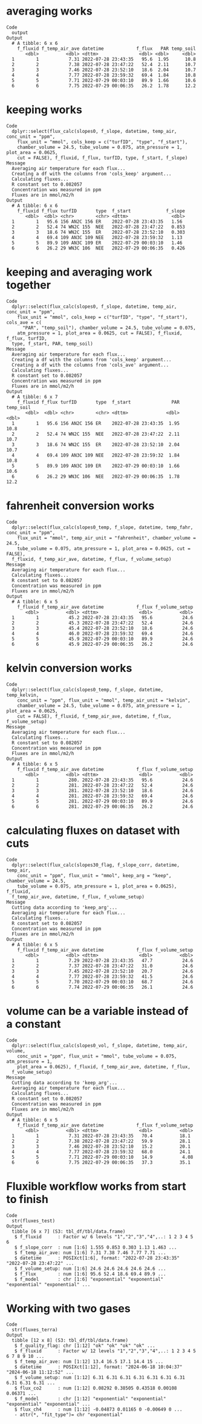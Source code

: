 # averaging works

    Code
      output
    Output
      # A tibble: 6 x 6
        f_fluxid f_temp_air_ave datetime            f_flux   PAR temp_soil
           <dbl>          <dbl> <dttm>               <dbl> <dbl>     <dbl>
      1        1           7.31 2022-07-28 23:43:35   95.6  1.95      10.8
      2        2           7.38 2022-07-28 23:47:22   52.4  2.11      10.7
      3        3           7.46 2022-07-28 23:52:10   18.6  2.04      10.7
      4        4           7.77 2022-07-28 23:59:32   69.4  1.84      10.8
      5        5           7.71 2022-07-29 00:03:10   89.9  1.66      10.6
      6        6           7.75 2022-07-29 00:06:35   26.2  1.78      12.2

# keeping works

    Code
      dplyr::select(flux_calc(slopes0, f_slope, datetime, temp_air, conc_unit = "ppm",
        flux_unit = "mmol", cols_keep = c("turfID", "type", "f_start"),
        chamber_volume = 24.5, tube_volume = 0.075, atm_pressure = 1, plot_area = 0.0625,
        cut = FALSE), f_fluxid, f_flux, turfID, type, f_start, f_slope)
    Message
      Averaging air temperature for each flux...
      Creating a df with the columns from 'cols_keep' argument...
      Calculating fluxes...
      R constant set to 0.082057
      Concentration was measured in ppm
      Fluxes are in mmol/m2/h
    Output
      # A tibble: 6 x 6
        f_fluxid f_flux turfID       type  f_start             f_slope
           <dbl>  <dbl> <chr>        <chr> <dttm>                <dbl>
      1        1   95.6 156 AN2C 156 ER    2022-07-28 23:43:35   1.56 
      2        2   52.4 74 WN2C 155  NEE   2022-07-28 23:47:22   0.853
      3        3   18.6 74 WN2C 155  ER    2022-07-28 23:52:10   0.303
      4        4   69.4 109 AN3C 109 NEE   2022-07-28 23:59:32   1.13 
      5        5   89.9 109 AN3C 109 ER    2022-07-29 00:03:10   1.46 
      6        6   26.2 29 WN3C 106  NEE   2022-07-29 00:06:35   0.426

# keeping and averaging work together

    Code
      dplyr::select(flux_calc(slopes0, f_slope, datetime, temp_air, conc_unit = "ppm",
        flux_unit = "mmol", cols_keep = c("turfID", "type", "f_start"), cols_ave = c(
          "PAR", "temp_soil"), chamber_volume = 24.5, tube_volume = 0.075,
        atm_pressure = 1, plot_area = 0.0625, cut = FALSE), f_fluxid, f_flux, turfID,
      type, f_start, PAR, temp_soil)
    Message
      Averaging air temperature for each flux...
      Creating a df with the columns from 'cols_keep' argument...
      Creating a df with the columns from 'cols_ave' argument...
      Calculating fluxes...
      R constant set to 0.082057
      Concentration was measured in ppm
      Fluxes are in mmol/m2/h
    Output
      # A tibble: 6 x 7
        f_fluxid f_flux turfID       type  f_start               PAR temp_soil
           <dbl>  <dbl> <chr>        <chr> <dttm>              <dbl>     <dbl>
      1        1   95.6 156 AN2C 156 ER    2022-07-28 23:43:35  1.95      10.8
      2        2   52.4 74 WN2C 155  NEE   2022-07-28 23:47:22  2.11      10.7
      3        3   18.6 74 WN2C 155  ER    2022-07-28 23:52:10  2.04      10.7
      4        4   69.4 109 AN3C 109 NEE   2022-07-28 23:59:32  1.84      10.8
      5        5   89.9 109 AN3C 109 ER    2022-07-29 00:03:10  1.66      10.6
      6        6   26.2 29 WN3C 106  NEE   2022-07-29 00:06:35  1.78      12.2

# fahrenheit conversion works

    Code
      dplyr::select(flux_calc(slopes0_temp, f_slope, datetime, temp_fahr, conc_unit = "ppm",
        flux_unit = "mmol", temp_air_unit = "fahrenheit", chamber_volume = 24.5,
        tube_volume = 0.075, atm_pressure = 1, plot_area = 0.0625, cut = FALSE),
      f_fluxid, f_temp_air_ave, datetime, f_flux, f_volume_setup)
    Message
      Averaging air temperature for each flux...
      Calculating fluxes...
      R constant set to 0.082057
      Concentration was measured in ppm
      Fluxes are in mmol/m2/h
    Output
      # A tibble: 6 x 5
        f_fluxid f_temp_air_ave datetime            f_flux f_volume_setup
           <dbl>          <dbl> <dttm>               <dbl>          <dbl>
      1        1           45.2 2022-07-28 23:43:35   95.6           24.6
      2        2           45.3 2022-07-28 23:47:22   52.4           24.6
      3        3           45.4 2022-07-28 23:52:10   18.6           24.6
      4        4           46.0 2022-07-28 23:59:32   69.4           24.6
      5        5           45.9 2022-07-29 00:03:10   89.9           24.6
      6        6           45.9 2022-07-29 00:06:35   26.2           24.6

# kelvin conversion works

    Code
      dplyr::select(flux_calc(slopes0_temp, f_slope, datetime, temp_kelvin,
        conc_unit = "ppm", flux_unit = "mmol", temp_air_unit = "kelvin",
        chamber_volume = 24.5, tube_volume = 0.075, atm_pressure = 1, plot_area = 0.0625,
        cut = FALSE), f_fluxid, f_temp_air_ave, datetime, f_flux, f_volume_setup)
    Message
      Averaging air temperature for each flux...
      Calculating fluxes...
      R constant set to 0.082057
      Concentration was measured in ppm
      Fluxes are in mmol/m2/h
    Output
      # A tibble: 6 x 5
        f_fluxid f_temp_air_ave datetime            f_flux f_volume_setup
           <dbl>          <dbl> <dttm>               <dbl>          <dbl>
      1        1           280. 2022-07-28 23:43:35   95.6           24.6
      2        2           281. 2022-07-28 23:47:22   52.4           24.6
      3        3           281. 2022-07-28 23:52:10   18.6           24.6
      4        4           281. 2022-07-28 23:59:32   69.4           24.6
      5        5           281. 2022-07-29 00:03:10   89.9           24.6
      6        6           281. 2022-07-29 00:06:35   26.2           24.6

# calculating fluxes on dataset with cuts

    Code
      dplyr::select(flux_calc(slopes30_flag, f_slope_corr, datetime, temp_air,
        conc_unit = "ppm", flux_unit = "mmol", keep_arg = "keep", chamber_volume = 24.5,
        tube_volume = 0.075, atm_pressure = 1, plot_area = 0.0625), f_fluxid,
      f_temp_air_ave, datetime, f_flux, f_volume_setup)
    Message
      Cutting data according to 'keep_arg'...
      Averaging air temperature for each flux...
      Calculating fluxes...
      R constant set to 0.082057
      Concentration was measured in ppm
      Fluxes are in mmol/m2/h
    Output
      # A tibble: 6 x 5
        f_fluxid f_temp_air_ave datetime            f_flux f_volume_setup
           <dbl>          <dbl> <dttm>               <dbl>          <dbl>
      1        1           7.29 2022-07-28 23:43:35   47.7           24.6
      2        2           7.37 2022-07-28 23:47:22   31.0           24.6
      3        3           7.45 2022-07-28 23:52:10   20.7           24.6
      4        4           7.77 2022-07-28 23:59:32   41.5           24.6
      5        5           7.70 2022-07-29 00:03:10   68.7           24.6
      6        6           7.74 2022-07-29 00:06:35   26.1           24.6

# volume can be a variable instead of a constant

    Code
      dplyr::select(flux_calc(slopes0_vol, f_slope, datetime, temp_air, volume,
        conc_unit = "ppm", flux_unit = "mmol", tube_volume = 0.075, atm_pressure = 1,
        plot_area = 0.0625), f_fluxid, f_temp_air_ave, datetime, f_flux,
      f_volume_setup)
    Message
      Cutting data according to 'keep_arg'...
      Averaging air temperature for each flux...
      Calculating fluxes...
      R constant set to 0.082057
      Concentration was measured in ppm
      Fluxes are in mmol/m2/h
    Output
      # A tibble: 6 x 5
        f_fluxid f_temp_air_ave datetime            f_flux f_volume_setup
           <dbl>          <dbl> <dttm>               <dbl>          <dbl>
      1        1           7.31 2022-07-28 23:43:35   70.4          18.1 
      2        2           7.38 2022-07-28 23:47:22   59.9          28.1 
      3        3           7.46 2022-07-28 23:52:10   15.2          20.1 
      4        4           7.77 2022-07-28 23:59:32   68.0          24.1 
      5        5           7.71 2022-07-29 00:03:10   14.9           4.08
      6        6           7.75 2022-07-29 00:06:35   37.3          35.1 

# Fluxible workflow works from start to finish

    Code
      str(fluxes_test)
    Output
      tibble [6 x 7] (S3: tbl_df/tbl/data.frame)
       $ f_fluxid      : Factor w/ 6 levels "1","2","3","4",..: 1 2 3 4 5 6
       $ f_slope_corr  : num [1:6] 1.555 0.853 0.303 1.13 1.463 ...
       $ f_temp_air_ave: num [1:6] 7.31 7.38 7.46 7.77 7.71 ...
       $ datetime      : POSIXct[1:6], format: "2022-07-28 23:43:35" "2022-07-28 23:47:22" ...
       $ f_volume_setup: num [1:6] 24.6 24.6 24.6 24.6 24.6 ...
       $ f_flux        : num [1:6] 95.6 52.4 18.6 69.4 89.9 ...
       $ f_model       : chr [1:6] "exponential" "exponential" "exponential" "exponential" ...

# Working with two gases

    Code
      str(fluxes_terra)
    Output
      tibble [12 x 8] (S3: tbl_df/tbl/data.frame)
       $ f_quality_flag: chr [1:12] "ok" "ok" "ok" "ok" ...
       $ f_fluxid      : Factor w/ 12 levels "1","2","3","4",..: 1 2 3 4 5 6 7 8 9 10 ...
       $ f_temp_air_ave: num [1:12] 13.4 16.5 17.1 14.4 15 ...
       $ datetime      : POSIXct[1:12], format: "2024-06-18 10:04:37" "2024-06-18 11:12:52" ...
       $ f_volume_setup: num [1:12] 6.31 6.31 6.31 6.31 6.31 6.31 6.31 6.31 6.31 6.31 ...
       $ flux_co2      : num [1:12] 0.08292 0.38505 0.43518 0.00108 0.06371 ...
       $ f_model       : chr [1:12] "exponential" "exponential" "exponential" "exponential" ...
       $ flux_ch4      : num [1:12] -0.04873 0.01165 0 -0.00649 0 ...
       - attr(*, "fit_type")= chr "exponential"


